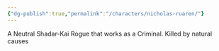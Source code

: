 ```yaml
---
{"dg-publish":true,"permalink":"/characters/nicholas-ruaren/"}
---
```


A Neutral Shadar-Kai Rogue that works as a Criminal.
Killed by natural causes